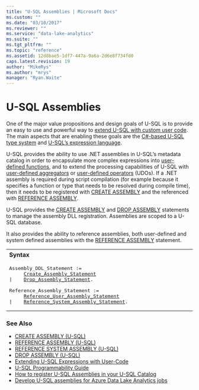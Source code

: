 ```yaml
---
title: "U-SQL Assemblies | Microsoft Docs"
ms.custom: ""
ms.date: "03/10/2017"
ms.reviewer: ""
ms.service: "data-lake-analytics"
ms.suite: ""
ms.tgt_pltfrm: ""
ms.topic: "reference"
ms.assetid: 12d8bae5-1df7-447a-9a6a-2d6e8f734fd0
caps.latest.revision: 19
author: "MikeRys"
ms.author: "mrys"
manager: "Ryan.Waite"
---
```

# U-SQL Assemblies
One of the major value propositions and design goals of U-SQL is to provide an easy to use and powerful way to [extend U-SQL with custom user code](extending-u-sql-expressions-with-user-code.md). The main aspects that are enabling these goals are the [C#-based U-SQL type system](data-types-and-literals-u-sql.md) and [U-SQL’s expression language](expressions-u-sql.md).  
  
U-SQL provides the ability to use .NET assemblies in U-SQL’s metadata catalog in order to encapsulate more complex expressions into [user-defined functions](https://docs.microsoft.com/azure/data-lake-analytics/data-lake-analytics-u-sql-programmability-guide#user-defined-functions---udf), and to extend the processing capabilities of U-SQL with [user-defined aggregators](https://docs.microsoft.com/azure/data-lake-analytics/data-lake-analytics-u-sql-programmability-guide#user-defined-aggregates--udagg) or [user-defined operators](https://docs.microsoft.com/azure/data-lake-analytics/data-lake-analytics-u-sql-programmability-guide#user-defined-objects--udo) (UDOs). If a .NET assembly is required during script compilation (for example because it specifies a function or type that needs to be resolved during compile time), then it needs to be registered with [CREATE ASSEMBLY](create-assembly-u-sql.md) and the referenced with [REFERENCE ASSEMBLY](reference-assembly-u-sql.md).  

U-SQL provides the [CREATE ASSEMBLY](create-assembly-u-sql.md) and [DROP ASSEMBLY](drop-assembly-u-sql.md) statements to manage the assembly DLL registration. Assemblies are scoped to a U-SQL database.  
  
It also provides the ability to reference assemblies, both user-defined and system defined assemblies with the [REFERENCE ASSEMBLY](reference-assembly-u-sql.md) statement.   
  
<table><th align="left">Syntax</th><tr><td><pre>
Assembly_DDL_Statement :=                                                                                
     <a href="create-assembly-u-sql.md">Create_Assembly_Statement</a>  
|    <a href="drop-assembly-u-sql.md">Drop_Assembly_Statement</a>.<br />
Reference_Assembly_Statement :=  
     <a href="reference-assembly-u-sql.md">Reference_User_Assembly_Statement</a>   
|    <a href="reference-system-assembly-u-sql.md">Reference_System_Assembly_Statement</a>.
</pre></td></tr></table>

### See Also    
* [CREATE ASSEMBLY (U-SQL)](create-assembly-u-sql.md)  
* [REFERENCE ASSEMBLY (U-SQL)](reference-assembly-u-sql.md)  
* [REFERENCE SYSTEM ASSEMBLY (U-SQL)](reference-system-assembly-u-sql.md)  
* [DROP ASSEMBLY (U-SQL)](drop-assembly-u-sql.md)  
* [Extending U-SQL Expressions with User-Code](extending-u-sql-expressions-with-user-code.md)  
* [U-SQL Programmability Guide](https://docs.microsoft.com/azure/data-lake-analytics/data-lake-analytics-u-sql-programmability-guide)  
* [How to register U-SQL Assemblies in your U-SQL Catalog](https://blogs.msdn.microsoft.com/azuredatalake/2016/08/26/how-to-register-u-sql-assemblies-in-your-u-sql-catalog/)
* [Develop U-SQL assemblies for Azure Data Lake Analytics jobs](https://docs.microsoft.com/azure/data-lake-analytics/data-lake-analytics-u-sql-develop-assemblies)
 
